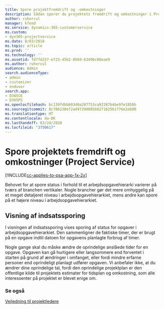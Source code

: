 ```yaml
---
title: Spore projektfremdrift og -omkostninger
description: Sådan sporer du projektets fremdrift og omkostninger i Project Service
author: ruhercul
manager: kfend
ms.service: dynamics-365-customerservice
ms.custom:
- dyn365-projectservice
ms.date: 8/03/2018
ms.topic: article
ms.prod: ''
ms.technology: ''
ms.assetid: fd7fd257-e723-45b2-8569-63496c80eae9
ms.author: ruhercul
audience: Admin
search.audienceType:
- admin
- customizer
- enduser
search.app:
- D365CE
- D365PS
ms.openlocfilehash: bc139fdbb60340a207753ca92387b4be97e1858b
ms.sourcegitcommit: 8c786230ef2a497280885b827162561776e2eb00
ms.translationtype: HT
ms.contentlocale: da-DK
ms.lasthandoff: 03/24/2020
ms.locfileid: "3750617"
---
```

# <a name="track-project-progress-and-cost-project-service"></a>Spore projektets fremdrift og omkostninger (Project Service)

[!INCLUDE[cc-applies-to-psa-app-1x-2x](../includes/cc-applies-to-psa-app-1x-2x.md)]

Behovet for at spore status i forhold til et arbejdsopgavehierarki varierer på tværs af branchen vertikaler. Nogle brancher gør det mere omhyggelig på et meget detaljeret niveau i arbejdsopgavehierarkiet, mens andre kan spore på et højere niveau i arbejdsopgavehierarkiet.  
  
## <a name="effort-tracking-view"></a>Visning af indsatssporing  
I visningen af indsatssporing vises sporing af status for opgaver i arbejdsopgavehierarkiet. Den sammenligner de faktiske timer, der er brugt på en opgave indtil datoen for opgavens planlagte forbrug af timer.  
  
Nogle gange skal du måske ændre de oprindelige anslåede tider for en opgave. Opgaven kan gå hurtigere eller langsommere end forventet i starten på grund af ændringer i omfanget, eller fordi mindre erfarne personer end oprindeligt planlagt udfører opgaven. Vi anbefaler ikke, at du ændrer dine oprindelige tal, fordi den oprindelige projektplan er den offentlige kilde til projektets estimater for tidsplan og omkostning, som alle interessenter på projektet er blevet enige om.  
  
### <a name="see-also"></a>Se også  
 [Vejledning til projektledere](../project-service/project-manager-guide.md)
